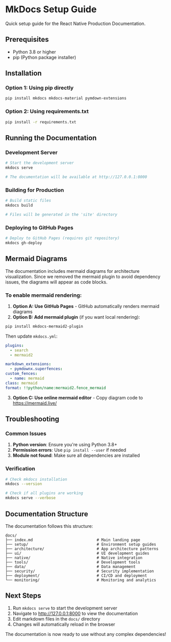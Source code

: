 # MkDocs Setup Guide

Quick setup guide for the React Native Production Documentation.

## Prerequisites

- Python 3.8 or higher
- pip (Python package installer)

## Installation

### Option 1: Using pip directly

```bash
pip install mkdocs mkdocs-material pymdown-extensions
```

### Option 2: Using requirements.txt

```bash
pip install -r requirements.txt
```

## Running the Documentation

### Development Server

```bash
# Start the development server
mkdocs serve

# The documentation will be available at http://127.0.0.1:8000
```

### Building for Production

```bash
# Build static files
mkdocs build

# Files will be generated in the 'site' directory
```

### Deploying to GitHub Pages

```bash
# Deploy to GitHub Pages (requires git repository)
mkdocs gh-deploy
```

## Mermaid Diagrams

The documentation includes mermaid diagrams for architecture visualization. Since we removed the mermaid plugin to avoid dependency issues, the diagrams will appear as code blocks.

### To enable mermaid rendering:

1. **Option A: Use GitHub Pages** - GitHub automatically renders mermaid diagrams
2. **Option B: Add mermaid plugin** (if you want local rendering):

```bash
pip install mkdocs-mermaid2-plugin
```

Then update `mkdocs.yml`:

```yaml
plugins:
  - search
  - mermaid2

markdown_extensions:
  - pymdownx.superfences:
custom_fences:
  - name: mermaid
class: mermaid
format: !!python/name:mermaid2.fence_mermaid
```

3. **Option C: Use online mermaid editor** - Copy diagram code to https://mermaid.live/

## Troubleshooting

### Common Issues

1. **Python version**: Ensure you're using Python 3.8+
2. **Permission errors**: Use `pip install --user` if needed
3. **Module not found**: Make sure all dependencies are installed

### Verification

```bash
# Check mkdocs installation
mkdocs --version

# Check if all plugins are working
mkdocs serve --verbose
```

## Documentation Structure

The documentation follows this structure:

```
docs/
├── index.md                            # Main landing page
├── setup/                              # Environment setup guides
├── architecture/                       # App architecture patterns
├── ui/                                 # UI development guides
├── native/                             # Native integration
├── tools/                              # Development tools
├── data/                               # Data management
├── security/                           # Security implementation
├── deployment/                         # CI/CD and deployment
└── monitoring/                         # Monitoring and analytics
```

## Next Steps

1. Run `mkdocs serve` to start the development server
2. Navigate to http://127.0.0.1:8000 to view the documentation
3. Edit markdown files in the `docs/` directory
4. Changes will automatically reload in the browser

The documentation is now ready to use without any complex dependencies!
